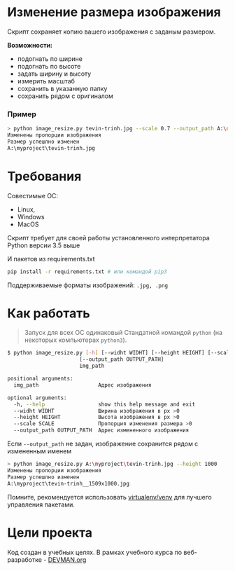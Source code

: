 # Изменение размера изображения

Скрипт сохраняет копию вашего изображения с заданым размером.

**Возможности:**
* подогнать по ширине
* подогнать по высоте
* задать ширину и высоту
* измерить масштаб
* сохранить в указанную папку
* сохранить рядом с оригиналом

### Пример

```bash
> python image_resize.py tevin-trinh.jpg --scale 0.7 --output_path A:\devman
Изменены пропорции изображения
Размер успешлно изменен
A:\myproject\tevin-trinh.jpg
```
# Требования
Совестимые OC:
* Linux,
* Windows
* MacOS

Скрипт требует для своей работы установленного интерпретатора Python версии 3.5 выше

И  пакетов из requirements.txt
```bash
pip install -r requirements.txt # или командой pip3
```

Поддерживаемые форматы изображений: `.jpg, .png`
# Как работать
> Запуск для всех ОС одинаковый
Стандатной командой `python` (на некоторых компьютерах `python3`).
```bash
$ python image_resize.py [-h] [--widht WIDHT] [--height HEIGHT] [--scale SCALE]
                       [--output_path OUTPUT_PATH]
                       img_path

positional arguments:
  img_path                   Адрес изображения

optional arguments:
  -h, --help                 show this help message and exit
  --widht WIDHT              Ширина изображения в px >0
  --height HEIGHT            Высота изображения в px >0
  --scale SCALE              Пропорция изменения размера >0
  --output_path OUTPUT_PATH  Адрес измененного изображения

```

Если `--output_path` не задан, изображение сохранится рядом с измененным именем
 ```bash
> python image_resize.py A:\myproject\tevin-trinh.jpg --height 1000
Изменены пропорции изображения
Размер успешлно изменен
A:\myproject\tevin-trinh__1509x1000.jpg
```
Помните, рекомендуется использовать [virtualenv/venv](https://devman.org/encyclopedia/pip/pip_virtualenv/) для лучшего управления пакетами.

# Цели проекта

Код создан в учебных целях. В рамках учебного курса по веб-разработке - [DEVMAN.org](https://devman.org)
